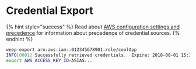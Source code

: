 # Credential Export



{% hint style="success" %}
Read about [AWS configuration settings and precedence](https://docs.aws.amazon.com/cli/latest/userguide/cli-configure-quickstart.html#cli-configure-quickstart-precedence) for information about precedence of credential sources.
{% endhint %}

```bash
weep export arn:aws:iam::012345678901:role/coolApp
INFO[0001] Successfully retrieved credentials.  Expire: 2018-08-01 15:39:12 -0700 PDT
export AWS_ACCESS_KEY_ID=ASIAS...
```

